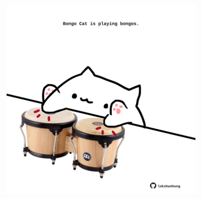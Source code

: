 <!-- built at 17/03/2021, 13:06:31 UTC -->
<p align="center">
  <img width="500" height="500" src="./ReadmeImage.svg">
</p>
